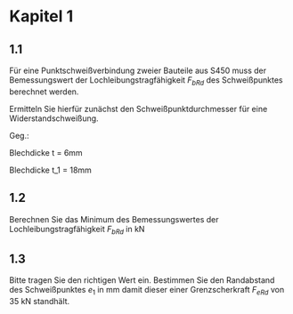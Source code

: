 # Kapitel 1

## 1.1

Für eine Punktschweißverbindung zweier Bauteile aus S450 muss der Bemessungswert der Lochleibungstragfähigkeit $F_{bRd}$ des Schweißpunktes berechnet werden.

Ermitteln Sie hierfür zunächst den Schweißpunktdurchmesser für eine Widerstandschweißung.

Geg.: 

Blechdicke t = 6mm 

Blechdicke t_1 = 18mm

## 1.2

Berechnen Sie das Minimum des Bemessungswertes der Lochleibungstragfähigkeit $F_{bRd}$ in kN

## 1.3

Bitte tragen Sie den richtigen Wert ein. Bestimmen Sie den Randabstand des Schweißpunktes $e_1$ in mm damit dieser einer Grenzscherkraft $F_{eRd}$ von 35 kN standhält.
